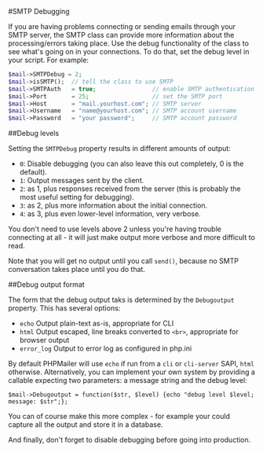 #SMTP Debugging

If you are having problems connecting or sending emails through your SMTP server, the SMTP class can provide more information about the processing/errors taking place.
Use the debug functionality of the class to see what's going on in your connections. To do that, set the debug level in your script. For example:

```php
$mail->SMTPDebug = 2;
$mail->isSMTP();  // tell the class to use SMTP
$mail->SMTPAuth   = true;                // enable SMTP authentication
$mail->Port       = 25;                  // set the SMTP port
$mail->Host       = "mail.yourhost.com"; // SMTP server
$mail->Username   = "name@yourhost.com"; // SMTP account username
$mail->Password   = "your password";     // SMTP account password
```

##Debug levels

Setting the `SMTPDebug` property results in different amounts of output:

 * `0`: Disable debugging (you can also leave this out completely, 0 is the default).
 * `1`: Output messages sent by the client.
 * `2`: as 1, plus responses received from the server (this is probably the most useful setting for debugging).
 * `3`: as 2, plus more information about the initial connection.
 * `4`: as 3, plus even lower-level information, very verbose.

You don't need to use levels above 2 unless you're having trouble connecting at all - it will just make output more verbose and more difficult to read.

Note that you will get no output until you call `send()`, because no SMTP conversation takes place until you do that.

##Debug output format

The form that the debug output taks is determined by the `Debugoutput` property. This has several options:

 * `echo` Output plain-text as-is, appropriate for CLI
 * `html` Output escaped, line breaks converted to `<br>`, appropriate for browser output
 * `error_log` Output to error log as configured in php.ini

By default PHPMailer will use `echo` if run from a `cli` or `cli-server` SAPI, `html` otherwise. Alternatively, you can implement your own system by providing a callable expecting two parameters: a message string and the debug level:

    $mail->Debugoutput = function($str, $level) {echo "debug level $level; message: $str";};

You can of course make this more complex - for example your could capture all the output and store it in a database.

And finally, don't forget to disable debugging before going into production.